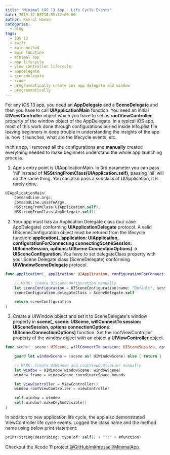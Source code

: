 ```yaml
---
title: "Minimal iOS 13 App - Life Cycle Events"
date: 2019-12-05T18:55:12+00:00
author: Kamrul Hasan
categories:
  - blog
tags:
  - iOS 13
  - swift
  - main method
  - main function
  - minimal app
  - app lifecycle
  - view controller lifecycle
  - appdelegate
  - scenedelegate
  - xcode
  - programmatically create ios app delegate and window
  - programmatically
---
```


For any iOS 13 app, you need an **AppDelegate** and a **SceneDelegate** and then you have to call **UIApplicationMain** function. You need an initial **UIViewController** object which you have to set as **rootViewController** property of the window object of the AppDelegate. In a typical iOS app, most of this work done through configurations buried inside Info.plist file leaving beginners in deep trouble in understanding the insights of the app ie. how it launches, what are the lifecycle events, etc.

In this app, I removed all the configurations and **manually** created everything needed to make beginners understand the whole app launching process.

1. App's entry point is UIApplicationMain. In 3rd parameter you can pass 'nil' instead of **NSStringFromClass(UIApplication.self)**, passing 'nil' will do the same thing. You can also pass a subclass of UIApplication, it is rarely done.

```swift
UIApplicationMain(
    CommandLine.argc,
    CommandLine.unsafeArgv,
    NSStringFromClass(UIApplication.self),
    NSStringFromClass(AppDelegate.self))
```

2. Your app must has an Application Delegate class (our case AppDelegate) conforming **UIApplicationDelegate** protocol. A valid UISceneConfiguration object must be retured from the lifecycle function: **application(_ application: UIApplication, configurationForConnecting connectingSceneSession: UISceneSession, options: UIScene.ConnectionOptions) -> UISceneConfiguration**. You have to set delegateClass property with your Scene Delegate class (SceneDelegate) conforming **UIWindowSceneDelegate** protocol.

```swift
func application(_ application: UIApplication, configurationForConnecting connectingSceneSession: UISceneSession, options: UIScene.ConnectionOptions) -> UISceneConfiguration {

    // MARK: Create UISceneConfiguration manually
    let sceneConfiguration = UISceneConfiguration(name: "Default", sessionRole: .windowApplication)
    sceneConfiguration.delegateClass = SceneDelegate.self

    return sceneConfiguration
}
```

3. Create a UIWindow object and set it to SceneDelegate's window property in **scene(_ scene: UIScene, willConnectTo session: UISceneSession, options connectionOptions: UIScene.ConnectionOptions)** function. Set the rootViewController property of the window object with an object a **UIViewController** object.

```swift
func scene(_ scene: UIScene, willConnectTo session: UISceneSession, options connectionOptions: UIScene.ConnectionOptions) {

    guard let windowScene = (scene as? UIWindowScene) else { return }

    // MARK: Create UIWindow and rootViewController manually
    let window = UIWindow(windowScene: windowScene)
    window.frame = windowScene.coordinateSpace.bounds

    let viewController = ViewController()
    window.rootViewController = viewController

    self.window = window
    self.window?.makeKeyAndVisible()
}
```

In addition to new application life cycle, the app also demonstrated ViewController life cycle events. Logged the class name and the method name using below print statement:

```swift
print(String(describing: type(of: self)) + "::" + #function)
```

Checkout the Xcode 11 project [@GitHub/mkhrussell/MinimalApp](https://github.com/mkhrussell/MinimalApp).
